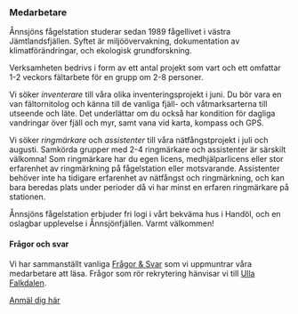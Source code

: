 ### Medarbetare

Ånnsjöns fågelstation studerar sedan 1989 fågellivet i västra Jämtlandsfjällen. Syftet är miljöövervakning, dokumentation av klimatförändringar, och ekologisk grundforskning.

Verksamheten bedrivs i form av ett antal projekt som vart och ett omfattar 1-2 veckors fältarbete för en grupp om 2-8 personer.

Vi söker *inventerare* till våra olika inventeringsprojekt i juni. Du bör vara en van fältornitolog och känna till de vanliga fjäll- och våtmarksarterna till utseende och läte. Det underlättar om du också har kondition för dagliga vandringar över fjäll och myr, samt vana vid karta, kompass och GPS.

Vi söker *ringmärkare* och *assistenter* till våra nätfångstprojekt i juli och augusti. Samkörda grupper med 2-4 ringmärkare och assistenter är särskilt välkomna! Som ringmärkare har du egen licens, medhjälparlicens eller stor erfarenhet av ringmärkning på fågelstation eller motsvarande. Assistenter behöver inte ha tidigare erfarenhet av nätfångst och ringmärkning, och kan bara beredas plats under perioder då vi har minst en erfaren ringmärkare på stationen.

Ånnsjöns fågelstation erbjuder fri logi i vårt bekväma hus i Handöl, och en oslagbar upplevelse i Ånnsjönfjällen. Varmt välkommen!

#### Frågor och svar

Vi har sammanställt vanliga [Frågor &amp; Svar](#volunteer/faq) som vi uppmuntrar våra medarbetare att läsa. Frågor som rör rekrytering hänvisar vi till [Ulla Falkdalen](mailto:ulla.falkdalen@annsjon.org).

<a href="#volunteer/apply" class="button button-primary">Anmäl dig här</a>